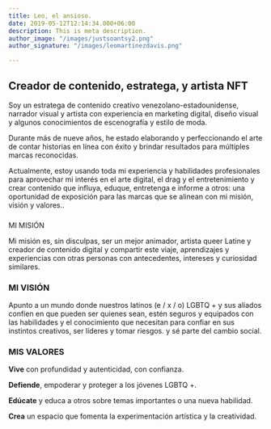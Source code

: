 ```yaml
---
title: Leo, el ansioso.
date: 2019-05-12T12:14:34.000+06:00
description: This is meta description.
author_image: "/images/justsoantsy2.png"
author_signature: "/images/leomartinezdavis.png"

---
```

## Creador de contenido, estratega, y artista NFT

Soy un estratega de contenido creativo venezolano-estadounidense, narrador visual y artista con experiencia en marketing digital, diseño visual y algunos conocimientos de escenografía y estilo de moda.

Durante más de nueve años, he estado elaborando y perfeccionando el arte de contar historias en línea con éxito y brindar resultados para múltiples marcas reconocidas. 

Actualmente, estoy usando toda mi experiencia y habilidades profesionales para aprovechar mi interés en el arte digital, el drag y el entretenimiento y crear contenido que influya, eduque, entretenga e informe a otros: una oportunidad de exposición para las marcas que se alinean con mi misión, visión y valores..

###   
MI MISIÓN 

Mi misión es, sin disculpas, ser un mejor animador, artista queer Latine y creador de contenido digital y compartir este viaje, aprendizajes y experiencias con otras personas con antecedentes, intereses y curiosidad similares.

### MI VISIÓN 

Apunto a un mundo donde nuestros latinos (e / x / o) LGBTQ + y sus aliados confíen en que pueden ser quienes sean, estén seguros y equipados con las habilidades y el conocimiento que necesitan para confiar en sus instintos creativos, ser líderes y tomar riesgos. y sé parte del cambio social. 

### MIS VALORES

**Vive** con profundidad y autenticidad, con confianza.

**Defiende**, empoderar y proteger a los jóvenes LGBTQ +.

**Edúcate** y educa a otros sobre temas importantes o una nueva habilidad.

**Crea** un espacio que fomenta la experimentación artística y la creatividad.